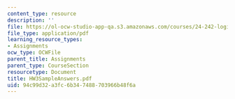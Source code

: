 ```yaml
---
content_type: resource
description: ''
file: https://ol-ocw-studio-app-qa.s3.amazonaws.com/courses/24-242-logic-ii-spring-2004/94c99d32a3fc6b347488703966b48f6a_HW3SampleAnswers.pdf
file_type: application/pdf
learning_resource_types:
- Assignments
ocw_type: OCWFile
parent_title: Assignments
parent_type: CourseSection
resourcetype: Document
title: HW3SampleAnswers.pdf
uid: 94c99d32-a3fc-6b34-7488-703966b48f6a
---
```

